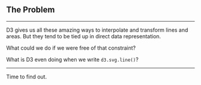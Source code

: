 ## The Problem

***

D3 gives us all these amazing ways to interpolate and transform lines and areas. But they tend to be tied up in direct data representation.

What could we do if we were free of that constraint?

What is D3 even doing when we write `d3.svg.line()`?

***

Time to find out.
